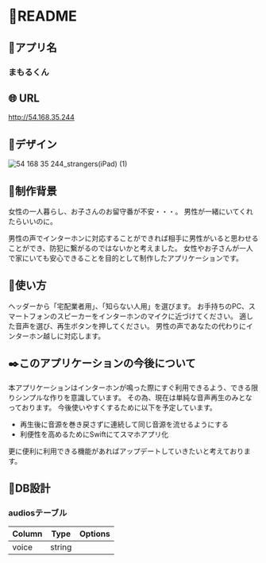 # :cherry_blossom:README

## :house_with_garden:アプリ名
### まもるくん

## :globe_with_meridians: URL
http://54.168.35.244

## :art:デザイン
![54 168 35 244_strangers(iPad) (1)](https://user-images.githubusercontent.com/62837444/98438952-4b937080-2131-11eb-9d24-babc65de8f1f.png)

## :key:制作背景
女性の一人暮らし、お子さんのお留守番が不安・・・。
男性が一緒にいてくれたらいいのに。

男性の声でインターホンに対応することができれば相手に男性がいると思わせることができ、防犯に繋がるのではないかと考えました。
女性やお子さんが一人で家にいても安心できることを目的として制作したアプリケーションです。

## :beginner:使い方
ヘッダーから「宅配業者用」、「知らない人用」を選びます。
お手持ちのPC、スマートフォンのスピーカーをインターホンのマイクに近づけてください。
適した音声を選び、再生ボタンを押してください。
男性の声であなたの代わりにインターホン越しに対応します。

## :black_nib:このアプリケーションの今後について
本アプリケーションはインターホンが鳴った際にすぐ利用できるよう、できる限りシンプルな作りを意識しています。
その為、現在は単純な音声再生のみとなっております。
今後使いやすくするために以下を予定しています。

- 再生後に音源を巻き戻さずに連続して同じ音源を流せるようにする
- 利便性を高めるためにSwiftにてスマホアプリ化

更に便利に利用できる機能があればアップデートしていきたいと考えております。

## :seedling:DB設計
### audiosテーブル
|Column|Type|Options|
|------|----|-------|
|voice|string||
